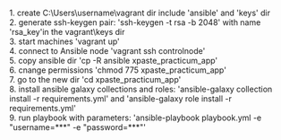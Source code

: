 <br />
1. create C:\Users\username\vagrant dir include 'ansible' and 'keys' dir
<br />
2. generate ssh-keygen pair: 'ssh-keygen -t rsa -b 2048' with name 'rsa_key'in the vagrant\keys dir
<br />
3. start machines 'vagrant up'
<br />
4. connect to Ansible node 'vagrant ssh controlnode'
<br />
5. copy ansible dir 'cp -R ansible xpaste_practicum_app'
<br />
6. cnange permissions 'chmod 775 xpaste_practicum_app'
<br />
7. go to the new dir 'cd xpaste_practicum_app'
<br />
8. install ansible galaxy collections and roles: 'ansible-galaxy collection install -r requirements.yml' and 'ansible-galaxy role install -r requirements.yml'
<br />
9. run playbook with parameters: 'ansible-playbook playbook.yml -e "username=***" -e "password=***"'
